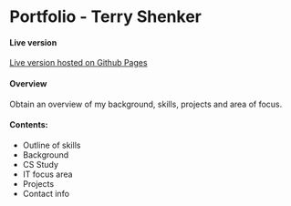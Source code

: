 # Portfolio - Terry Shenker

#### Live version
[Live version hosted on Github Pages](https://hidden-beach-22701.herokuapp.com)

#### Overview
Obtain an overview of my background, skills, projects and area of focus. 

#### Contents:
* Outline of skills
* Background
* CS Study
* IT focus area
* Projects
* Contact info
